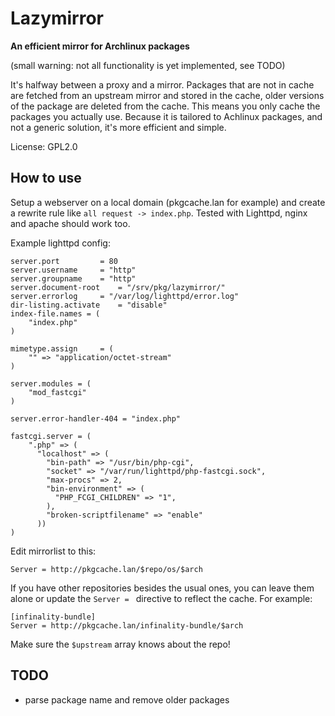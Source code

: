 # Lazymirror
**An efficient mirror for Archlinux packages**

(small warning: not all functionality is yet implemented, see TODO)

It's halfway between a proxy and a mirror. Packages that are not in cache are fetched from an upstream mirror and stored in the cache, older versions of the package are deleted from the cache. This means you only cache the packages you actually use.
Because it is tailored to Achlinux packages, and not a generic solution, it's more efficient and simple.

License: GPL2.0

## How to use

Setup a webserver on a local domain (pkgcache.lan for example) and create a rewrite rule like ``all request -> index.php``. Tested with Lighttpd, nginx and apache should work too.

Example lighttpd config:

```
server.port			= 80
server.username		= "http"
server.groupname	= "http"
server.document-root	= "/srv/pkg/lazymirror/"
server.errorlog		= "/var/log/lighttpd/error.log"
dir-listing.activate	= "disable"
index-file.names = (
	"index.php"
)

mimetype.assign		= (
	"" => "application/octet-stream"
)

server.modules = (
	"mod_fastcgi"
)

server.error-handler-404 = "index.php"

fastcgi.server = (
    ".php" => (
      "localhost" => ( 
        "bin-path" => "/usr/bin/php-cgi",
        "socket" => "/var/run/lighttpd/php-fastcgi.sock",
        "max-procs" => 2,
        "bin-environment" => (
          "PHP_FCGI_CHILDREN" => "1",
        ),
        "broken-scriptfilename" => "enable"
      ))
)
```

Edit mirrorlist to this:
```
Server = http://pkgcache.lan/$repo/os/$arch
```

If you have other repositories besides the usual ones, you can leave them alone or update the ``Server = `` directive to reflect the cache. For example:

```
[infinality-bundle]
Server = http://pkgcache.lan/infinality-bundle/$arch
```

Make sure the ``$upstream`` array knows about the repo!

## TODO

- parse package name and remove older packages
